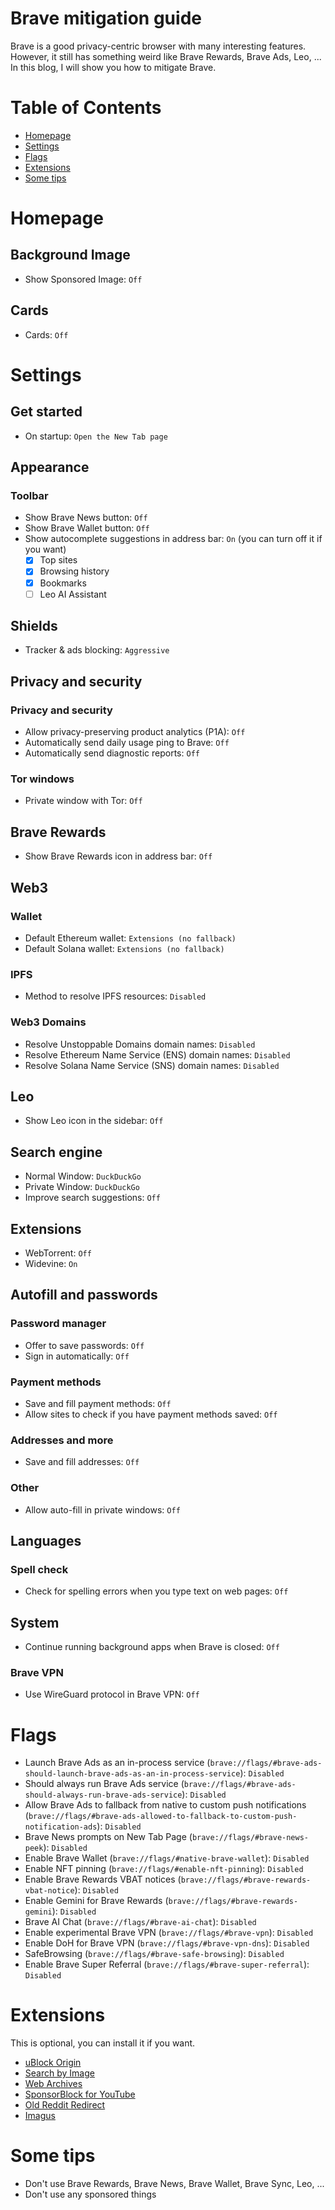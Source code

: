 # Brave mitigation guide
Brave is a good privacy-centric browser with many interesting features. However, it still has something weird like Brave Rewards, Brave Ads, Leo, ... In this blog, I will show you how to mitigate Brave.

# Table of Contents
- [Homepage](#homepage)
- [Settings](#settings)
- [Flags](#flags)
- [Extensions](#extensions)
- [Some tips](#some-tips)

# Homepage
## Background Image
- Show Sponsored Image: `Off`
## Cards
- Cards: `Off`

# Settings
## Get started
- On startup: `Open the New Tab page`
## Appearance
### Toolbar
- Show Brave News button: `Off`
- Show Brave Wallet button: `Off`
- Show autocomplete suggestions in address bar: `On` (you can turn off it if you want)
    - [X] Top sites
    - [X] Browsing history
    - [X] Bookmarks
    - [ ] Leo AI Assistant
## Shields
- Tracker & ads blocking: `Aggressive`
## Privacy and security
### Privacy and security
- Allow privacy-preserving product analytics (P1A): `Off`
- Automatically send daily usage ping to Brave: `Off`
- Automatically send diagnostic reports: `Off`
### Tor windows
- Private window with Tor: `Off`
## Brave Rewards
- Show Brave Rewards icon in address bar: `Off`
## Web3
### Wallet
- Default Ethereum wallet: `Extensions (no fallback)`
- Default Solana wallet: `Extensions (no fallback)`
### IPFS
- Method to resolve IPFS resources: `Disabled`
### Web3 Domains
- Resolve Unstoppable Domains domain names: `Disabled`
- Resolve Ethereum Name Service (ENS) domain names: `Disabled`
- Resolve Solana Name Service (SNS) domain names: `Disabled`
## Leo
- Show Leo icon in the sidebar: `Off`
## Search engine
- Normal Window: `DuckDuckGo`
- Private Window: `DuckDuckGo`
- Improve search suggestions: `Off`
## Extensions
- WebTorrent: `Off`
- Widevine: `On`
## Autofill and passwords
### Password manager
- Offer to save passwords: `Off`
- Sign in automatically: `Off`
### Payment methods
- Save and fill payment methods: `Off`
- Allow sites to check if you have payment methods saved: `Off`
### Addresses and more
- Save and fill addresses: `Off`
### Other
- Allow auto-fill in private windows: `Off`
## Languages
### Spell check
- Check for spelling errors when you type text on web pages: `Off`
## System
- Continue running background apps when Brave is closed: `Off`
### Brave VPN
- Use WireGuard protocol in Brave VPN: `Off`

# Flags
- Launch Brave Ads as an in-process service (`brave://flags/#brave-ads-should-launch-brave-ads-as-an-in-process-service`): `Disabled`
- Should always run Brave Ads service (`brave://flags/#brave-ads-should-always-run-brave-ads-service`): `Disabled`
- Allow Brave Ads to fallback from native to custom push notifications (`brave://flags/#brave-ads-allowed-to-fallback-to-custom-push-notification-ads`): `Disabled`
- Brave News prompts on New Tab Page (`brave://flags/#brave-news-peek`): `Disabled`
- Enable Brave Wallet (`brave://flags/#native-brave-wallet`): `Disabled`
- Enable NFT pinning (`brave://flags/#enable-nft-pinning`): `Disabled`
- Enable Brave Rewards VBAT notices (`brave://flags/#brave-rewards-vbat-notice`): `Disabled`
- Enable Gemini for Brave Rewards (`brave://flags/#brave-rewards-gemini`): `Disabled`
- Brave AI Chat (`brave://flags/#brave-ai-chat`): `Disabled`
- Enable experimental Brave VPN (`brave://flags/#brave-vpn`): `Disabled`
- Enable DoH for Brave VPN (`brave://flags/#brave-vpn-dns`): `Disabled`
- SafeBrowsing (`brave://flags/#brave-safe-browsing`): `Disabled`
- Enable Brave Super Referral (`brave://flags/#brave-super-referral`): `Disabled`

# Extensions
This is optional, you can install it if you want.
- [uBlock Origin](https://chromewebstore.google.com/detail/ublock-origin/cjpalhdlnbpafiamejdnhcphjbkeiagm)
- [Search by Image](https://chromewebstore.google.com/detail/search-by-image/cnojnbdhbhnkbcieeekonklommdnndci)
- [Web Archives](https://chromewebstore.google.com/detail/web-archives/hkligngkgcpcolhcnkgccglchdafcnao)
- [SponsorBlock for YouTube](https://chromewebstore.google.com/detail/sponsorblock-for-youtube/mnjggcdmjocbbbhaepdhchncahnbgone)
- [Old Reddit Redirect](https://chromewebstore.google.com/detail/old-reddit-redirect/dneaehbmnbhcippjikoajpoabadpodje)
- [Imagus](https://chromewebstore.google.com/detail/imagus/immpkjjlgappgfkkfieppnmlhakdmaab)

# Some tips
- Don't use Brave Rewards, Brave News, Brave Wallet, Brave Sync, Leo, ...
- Don't use any sponsored things
